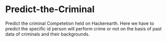 # Predict-the-Criminal

Predict the criminal Competetion held on Hackerearth. Here we have to predict the specific id person will perform crime or not on the basis of past data of criminals and their backgrounds.
